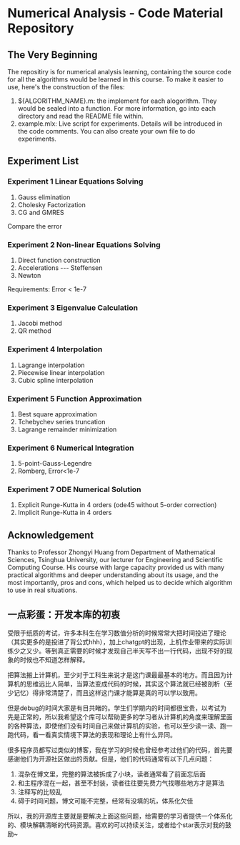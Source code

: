 # Numerical Analysis - Code Material Repository
## The Very Beginning
The repositiry is for numerical analysis learning, containing the source code for all the algorithms would be learned in this course. To make it easier to use, here's the construction of the files:
1. ${ALGORITHM_NAME}.m: the implement for each alogorithm. They would be sealed into a function. For more information, go into each directory and read the README file within.
2. example.mlx: Live script for experiments. Details will be introduced in the code comments.
You can also create your own file to do experiments. 

## Experiment List

### Experiment 1 Linear Equations Solving
1. Gauss elimination
2. Cholesky Factorization
3. CG and GMRES

Compare the error

### Experiment 2 Non-linear Equations Solving
1. Direct function construction
2. Accelerations --- Steffensen
3. Newton

Requirements: Error < 1e-7

### Experiment 3 Eigenvalue Calculation
1. Jacobi method
2. QR method

### Experiment 4 Interpolation
1. Lagrange interpolation
2. Piecewise linear interpolation
3. Cubic spline interpolation

### Experiment 5 Function Approximation
1. Best square approximation
2. Tchebychev series truncation
3. Lagrange remainder minimization

### Experiment 6 Numerical Integration
1. 5-point-Gauss-Legendre
2. Romberg, Error<1e-7

### Experiment 7 ODE Numerical Solution
1. Explicit Runge-Kutta in 4 orders (ode45 without 5-order correction)
2. Implicit Runge-Kutta in 4 orders

## Acknowledgement
Thanks to Professor Zhongyi Huang from Department of Mathematical Sciences, Tsinghua University, our lecturer for Engineering and Scientific Computing Course. His course with large capacity provided us with many practical algorithms and deeper understanding about its usage, and the
most importantly, pros and cons, which helped us to decide which algorithm to use in real situations.


## 一点彩蛋：开发本库的初衷
受限于纸质的考试，许多本科生在学习数值分析的时候常常大把时间投进了理论（其实更多的是投进了背公式hhh），加上chatgpt的出现，上机作业带来的实际训练少之又少。等到真正需要的时候才发现自己半天写不出一行代码，出现不好的现象的时候也不知道怎样解释。

把算法搬上计算机，至少对于工科生来说才是这门课最最基本的地方。而且因为计算机的思维远比人简单，当算法变成代码的时候，其实这个算法就已经被剖析（至少记忆）得非常清楚了，而且这样这门课才能算是真的可以学以致用。

但是debug的时间大家是有目共睹的。学生们学期内的时间都很宝贵，以考试为先是正常的，所以我希望这个库可以帮助更多的学习者从计算机的角度来理解里面的各种算法，即使他们没有时间自己来做计算机的实验，也可以至少读一读、跑一跑代码，看一看真实情境下算法的表现和理论上有什么异同。

很多程序员都写过类似的博客，我在学习的时候也曾经参考过他们的代码，首先要感谢他们为开源社区做出的贡献。但是，他们的代码通常有以下几点问题：
1. 混杂在博文里，完整的算法被拆成了小块，读者通常看了前面忘后面
2. 和主程序混在一起，甚至不封装，读者往往要先费力气找哪些地方才是算法
3. 注释写的比较乱
4. 碍于时间问题，博文可能不完整，经常有没填的坑，体系化欠佳

所以，我的开源库主要就是要解决上面这些问题，给需要的学习者提供一个体系化的、模块解耦清晰的代码资源。喜欢的可以持续关注，或者给个star表示对我的鼓励~


